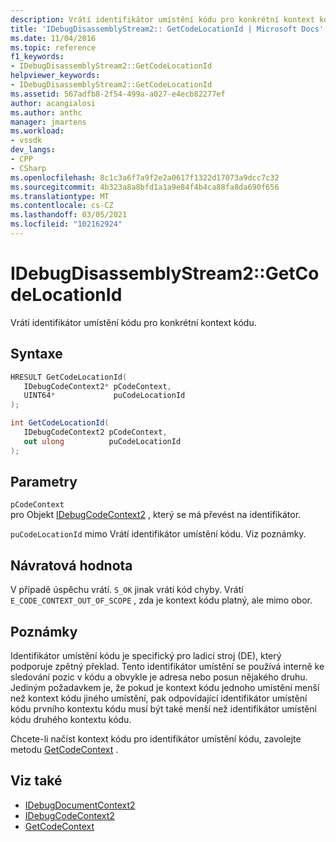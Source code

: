 ```yaml
---
description: Vrátí identifikátor umístění kódu pro konkrétní kontext kódu.
title: 'IDebugDisassemblyStream2:: GetCodeLocationId | Microsoft Docs'
ms.date: 11/04/2016
ms.topic: reference
f1_keywords:
- IDebugDisassemblyStream2::GetCodeLocationId
helpviewer_keywords:
- IDebugDisassemblyStream2::GetCodeLocationId
ms.assetid: 567adfb8-2f54-499a-a027-e4ecb82277ef
author: acangialosi
ms.author: anthc
manager: jmartens
ms.workload:
- vssdk
dev_langs:
- CPP
- CSharp
ms.openlocfilehash: 8c1c3a6f7a9f2e2a0617f1322d17073a9dcc7c32
ms.sourcegitcommit: 4b323a8a8bfd1a1a9e84f4b4ca88fa8da690f656
ms.translationtype: MT
ms.contentlocale: cs-CZ
ms.lasthandoff: 03/05/2021
ms.locfileid: "102162924"
---
```

# <a name="idebugdisassemblystream2getcodelocationid"></a>IDebugDisassemblyStream2::GetCodeLocationId
Vrátí identifikátor umístění kódu pro konkrétní kontext kódu.

## <a name="syntax"></a>Syntaxe

```cpp
HRESULT GetCodeLocationId( 
   IDebugCodeContext2* pCodeContext,
   UINT64*             puCodeLocationId
);
```

```csharp
int GetCodeLocationId( 
   IDebugCodeContext2 pCodeContext,
   out ulong          puCodeLocationId
);
```

## <a name="parameters"></a>Parametry
`pCodeContext`\
pro Objekt [IDebugCodeContext2](../../../extensibility/debugger/reference/idebugcodecontext2.md) , který se má převést na identifikátor.

`puCodeLocationId` mimo Vrátí identifikátor umístění kódu. Viz poznámky.

## <a name="return-value"></a>Návratová hodnota
 V případě úspěchu vrátí. `S_OK` jinak vrátí kód chyby. Vrátí `E_CODE_CONTEXT_OUT_OF_SCOPE` , zda je kontext kódu platný, ale mimo obor.

## <a name="remarks"></a>Poznámky
 Identifikátor umístění kódu je specifický pro ladicí stroj (DE), který podporuje zpětný překlad. Tento identifikátor umístění se používá interně ke sledování pozic v kódu a obvykle je adresa nebo posun nějakého druhu. Jediným požadavkem je, že pokud je kontext kódu jednoho umístění menší než kontext kódu jiného umístění, pak odpovídající identifikátor umístění kódu prvního kontextu kódu musí být také menší než identifikátor umístění kódu druhého kontextu kódu.

 Chcete-li načíst kontext kódu pro identifikátor umístění kódu, zavolejte metodu [GetCodeContext](../../../extensibility/debugger/reference/idebugdisassemblystream2-getcodecontext.md) .

## <a name="see-also"></a>Viz také
- [IDebugDocumentContext2](../../../extensibility/debugger/reference/idebugdocumentcontext2.md)
- [IDebugCodeContext2](../../../extensibility/debugger/reference/idebugcodecontext2.md)
- [GetCodeContext](../../../extensibility/debugger/reference/idebugdisassemblystream2-getcodecontext.md)
